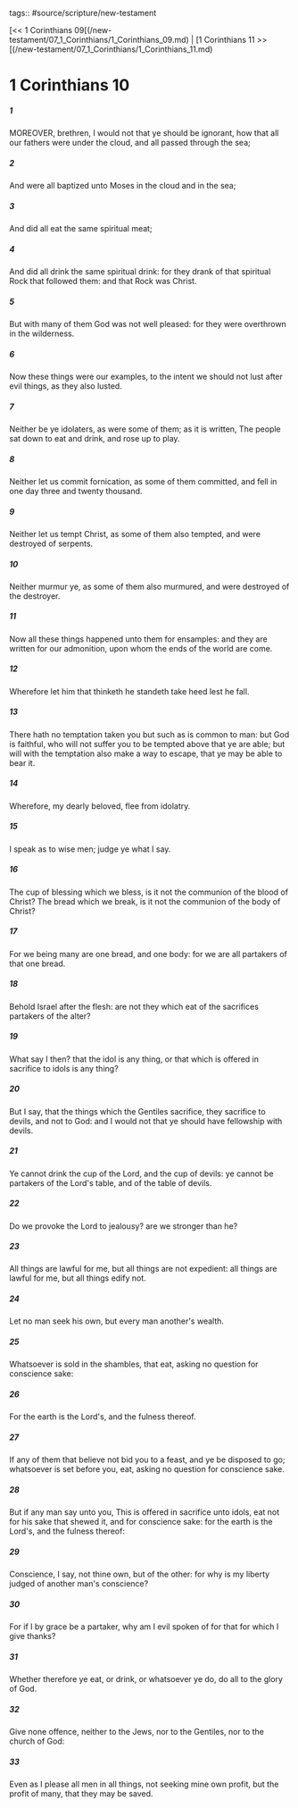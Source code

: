 tags:: #source/scripture/new-testament

[<< 1 Corinthians 09[(/new-testament/07_1_Corinthians/1_Corinthians_09.md) | [1 Corinthians 11 >>[(/new-testament/07_1_Corinthians/1_Corinthians_11.md)

# 1 Corinthians 10

##### 1

MOREOVER, brethren, I would not that ye should be ignorant, how that all our fathers were under the cloud, and all passed through the sea;

##### 2

And were all baptized unto Moses in the cloud and in the sea;

##### 3

And did all eat the same spiritual meat;

##### 4

And did all drink the same spiritual drink: for they drank of that spiritual Rock that followed them: and that Rock was Christ.

##### 5

But with many of them God was not well pleased: for they were overthrown in the wilderness.

##### 6

Now these things were our examples, to the intent we should not lust after evil things, as they also lusted.

##### 7

Neither be ye idolaters, as were some of them; as it is written, The people sat down to eat and drink, and rose up to play.

##### 8

Neither let us commit fornication, as some of them committed, and fell in one day three and twenty thousand.

##### 9

Neither let us tempt Christ, as some of them also tempted, and were destroyed of serpents.

##### 10

Neither murmur ye, as some of them also murmured, and were destroyed of the destroyer.

##### 11

Now all these things happened unto them for ensamples: and they are written for our admonition, upon whom the ends of the world are come.

##### 12

Wherefore let him that thinketh he standeth take heed lest he fall.

##### 13

There hath no temptation taken you but such as is common to man: but God is faithful, who will not suffer you to be tempted above that ye are able; but will with the temptation also make a way to escape, that ye may be able to bear it.

##### 14

Wherefore, my dearly beloved, flee from idolatry.

##### 15

I speak as to wise men; judge ye what I say.

##### 16

The cup of blessing which we bless, is it not the communion of the blood of Christ? The bread which we break, is it not the communion of the body of Christ?

##### 17

For we being many are one bread, and one body: for we are all partakers of that one bread.

##### 18

Behold Israel after the flesh: are not they which eat of the sacrifices partakers of the alter?

##### 19

What say I then? that the idol is any thing, or that which is offered in sacrifice to idols is any thing?

##### 20

But I say, that the things which the Gentiles sacrifice, they sacrifice to devils, and not to God: and I would not that ye should have fellowship with devils.

##### 21

Ye cannot drink the cup of the Lord, and the cup of devils: ye cannot be partakers of the Lord's table, and of the table of devils.

##### 22

Do we provoke the Lord to jealousy? are we stronger than he?

##### 23

All things are lawful for me, but all things are not expedient: all things are lawful for me, but all things edify not.

##### 24

Let no man seek his own, but every man another's wealth.

##### 25

Whatsoever is sold in the shambles, that eat, asking no question for conscience sake:

##### 26

For the earth is the Lord's, and the fulness thereof.

##### 27

If any of them that believe not bid you to a feast, and ye be disposed to go; whatsoever is set before you, eat, asking no question for conscience sake.

##### 28

But if any man say unto you, This is offered in sacrifice unto idols, eat not for his sake that shewed it, and for conscience sake: for the earth is the Lord's, and the fulness thereof:

##### 29

Conscience, I say, not thine own, but of the other: for why is my liberty judged of another man's conscience?

##### 30

For if I by grace be a partaker, why am I evil spoken of for that for which I give thanks?

##### 31

Whether therefore ye eat, or drink, or whatsoever ye do, do all to the glory of God.

##### 32

Give none offence, neither to the Jews, nor to the Gentiles, nor to the church of God:

##### 33

Even as I please all men in all things, not seeking mine own profit, but the profit of many, that they may be saved.
